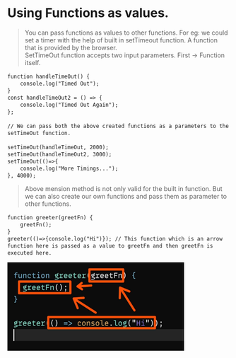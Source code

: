 # Using Functions as values.
> You can pass functions as values to other functions. For eg: we could set a timer with the help of built in setTimeout function. A function that is provided by the browser. <br>
> SetTimeOut function accepts two input parameters. First -> Function itself.

```
function handleTimeOut() {
    console.log("Timed Out");
}
const handleTimeOut2 = () => {
    console.log("Timed Out Again");
};

// We can pass both the above created functions as a parameters to the setTimeOut function.

setTimeOut(handleTimeOut, 2000); 
setTimeOut(handleTimeOut2, 3000);
setTimeOut(()=>{
    console.log("More Timings...");
}, 4000);
```
> Above mension method is not only valid for the built in function. But we can also create our own functions and pass them as parameter to other functions.
```
function greeter(greetFn) {
    greetFn();
}
greeter(()=>{console.log("Hi")}); // This function which is an arrow function here is passed as a value to greetFn and then greetFn is executed here.
```
<img src="./images/Screenshot 2024-06-30 130118.png" alt="alt text" width="400" height="200">